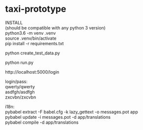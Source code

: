 # taxi-prototype

INSTALL  
(should be compatible with any python 3 version)  
python3.6 -m venv .venv  
source .venv/bin/activate  
pip install -r requirements.txt  

python create_test_data.py

python run.py

http://localhost:5000/login  

login/pass:  
qwerty/qwerty  
asdfgh/asdfgh  
zxcvbn/zxcvbn  

i18n:  
pybabel extract -F babel.cfg -k lazy_gettext -o messages.pot app  
pybabel update -i messages.pot -d app/translations  
pybabel compile -d app/translations  
